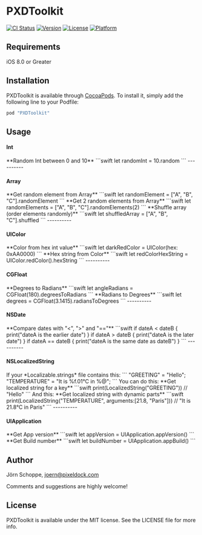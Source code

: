 # PXDToolkit

[![CI Status](http://img.shields.io/travis/pixeldock/PXDToolkit.svg?style=flat)](https://travis-ci.org/pixeldock/PXDToolkit)
[![Version](https://img.shields.io/cocoapods/v/PXDToolkit.svg?style=flat)](http://cocoapods.org/pods/PXDToolkit)
[![License](https://img.shields.io/cocoapods/l/PXDToolkit.svg?style=flat)](http://cocoapods.org/pods/PXDToolkit)
[![Platform](https://img.shields.io/cocoapods/p/PXDToolkit.svg?style=flat)](http://cocoapods.org/pods/PXDToolkit)

## Requirements
iOS 8.0 or Greater

## Installation

PXDToolkit is available through [CocoaPods](http://cocoapods.org). To install
it, simply add the following line to your Podfile:

```ruby
pod "PXDToolkit"
```

## Usage

<h4>Int</h4>
**Random Int between 0 and 10**
```swift
let randomInt = 10.random
```
----------
<h4>Array</h4>
**Get random element from Array**
```swift
let randomElement = ["A", "B", "C"].randomElement
```
**Get 2 random elements from Array**
```swift
let randomElements = ["A", "B", "C"].randomElements(2)
```
**Shuffle array (order elements randomly)**
```swift
let shuffledArray = ["A", "B", "C"].shuffled
```
----------
<h4>UIColor</h4>
**Color from hex int value**
```swift
let darkRedColor = UIColor(hex: 0xAA0000)
```
**Hex string from Color**
```swift
let redColorHexString = UIColor.redColor().hexString
```
----------
<h4>CGFloat</h4>
**Degrees to Radians**
```swift
let angleRadians = CGFloat(180).degreesToRadians
```
**Radians to Degrees**
```swift
let degrees = CGFloat(3.1415).radiansToDegrees
```
----------
<h4>NSDate</h4>
**Compare dates with "<", ">" and "=="**
```swift
if dateA < dateB {
   print("dateA is the earlier date")
}
if dateA > dateB {
   print("dateA is the later date")
}
if dateA == dateB {
   print("dateA is the same date as dateB")
}
```
----------
<h4>NSLocalizedString</h4>
If your *Localizable.strings* file contains this:
```
"GREETING" = "Hello";
"TEMPERATURE" = "It is %f.01°C in %@";
```
You can do this:
**Get localized string for a key**
```swift
print(LocalizedString("GREETING")) // "Hello"
```
And this:
**Get localized string with dynamic parts**
```swift
print(LocalizedString("TEMPERATURE", arguments:[21.8, "Paris"])) // "It is 21.8°C in Paris"
```
----------
<h4>UIApplication</h4>
**Get App version**
```swift
let appVersion = UIApplication.appVersion()
```
**Get Build number**
```swift
let buildNumber = UIApplication.appBuild()
```


## Author

Jörn Schoppe, joern@pixeldock.com

Comments and suggestions are highly welcome!

## License

PXDToolkit is available under the MIT license. See the LICENSE file for more info.
